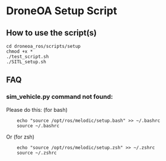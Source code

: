 # DroneOA Setup Script

## How to use the script(s)
```shell
cd droneoa_ros/scripts/setup
chmod +x *
./test_script.sh
./SITL_setup.sh
```

## FAQ
### sim_vehicle.py command not found:
Please do this:
(for bash)
```shell
	echo "source /opt/ros/melodic/setup.bash" >> ~/.bashrc
	source ~/.bashrc
```
Or
(for zsh)
```shell
	echo "source /opt/ros/melodic/setup.zsh" >> ~/.zshrc
	source ~/.zshrc
```

